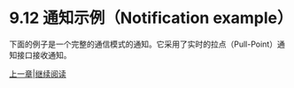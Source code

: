 # 9.12 通知示例（Notification example）

下面的例子是一个完整的通信模式的通知。它采用了实时的拉点（Pull-Point）通知接口接收通知。

[上一章](09.11.md)|[继续阅读](09.12.01.md)